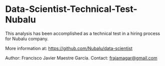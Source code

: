 # Data-Scientist-Technical-Test-Nubalu

This analysis has been accomplished as a technical test in a hiring process for Nubalu company.

More information at: https://github.com/Nubalu/data-scientist

Author: Francisco Javier Maestre García.
Contact: frajamagar@gmail.com
